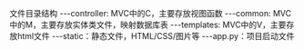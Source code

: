 文件目录结构
---controller: MVC中的C，主要存放视图函数
---common: MVC中的M，主要存放实体类文件，映射数据库表
---templates: MVC中的V，主要存放html文件
---static：静态文件，HTML/CSS/图片等
---app.py：项目启动文件
